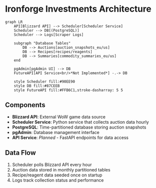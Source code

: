 # Ironforge Investments Architecture

```mermaid
graph LR
    API[Blizzard API] --> Scheduler[Scheduler Service]
    Scheduler --> DB[(PostgreSQL)]
    Scheduler --> Logs[Scraper Logs]

    subgraph "Database Tables"
        DB --> Auctions[auction_snapshots_eu/us]
        DB --> Recipes[recipes/reagents]
        DB --> Summaries[commodity_summaries_eu/us]
    end

    pgAdmin[pgAdmin UI] --> DB
    FutureAPI[API Service<br/>*Not Implemented*] -.-> DB

    style Scheduler fill:#90EE90
    style DB fill:#87CEEB
    style FutureAPI fill:#FFB6C1,stroke-dasharray: 5 5
```

## Components

- **Blizzard API**: External WoW game data source
- **Scheduler Service**: Python service that collects auction data hourly
- **PostgreSQL**: Time-partitioned database storing auction snapshots
- **pgAdmin**: Database management interface
- **API Service**: _Planned_ - FastAPI endpoints for data access

## Data Flow

1. Scheduler polls Blizzard API every hour
2. Auction data stored in monthly partitioned tables
3. Recipe/reagent data seeded once on startup
4. Logs track collection status and performance
